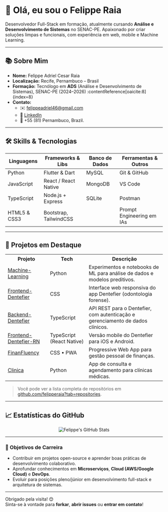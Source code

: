# 👋 Olá, eu sou o Felippe Raia

Desenvolvedor Full-Stack em formação, atualmente cursando **Análise e Desenvolvimento de Sistemas** no SENAC-PE. Apaixonado por criar soluções limpas e funcionais, com experiência em web, mobile e Machine Learning.

---

## 📚 Sobre Mim

- **Nome:** Felippe Adriel Cesar Raia  
- **Localização:** Recife, Pernambuco – Brasil  
- **Formação:** Tecnólogo em **ADS** (Análise e Desenvolvimento de Sistemas), SENAC-PE (2024–2026) :contentReference[oaicite:8]{index=8}  
- **Contato:**  
  - ✉️ felippeadriel46@gmail.com  
  - 🔗 [LinkedIn](https://www.linkedin.com/in/felippe-adriel-232527163/)  
  - 📱 +55 (81) Pernambuco, Brazil.

---

## 🛠️ Skills & Tecnologias

| Linguagens     | Frameworks & Libs        | Banco de Dados | Ferramentas & Outros        |
| -------------- | ------------------------ | -------------- | --------------------------- |
| Python         | Flutter & Dart           | MySQL          | Git & GitHub                |
| JavaScript     | React / React Native     | MongoDB        | VS Code                     |
| TypeScript     | Node.js + Express        | SQLite         | Postman                     |
| HTML5 & CSS3   | Bootstrap, TailwindCSS   |                | Prompt Engineering em IAs   |

---

## 🚀 Projetos em Destaque

<div align="center">
  <table>
    <tr>
      <th>Projeto</th>
      <th>Tech</th>
      <th>Descrição</th>
    </tr>
    <tr>
      <td><a href="https://github.com/felipperaia/Machine-Learning">Machine-Learning</a></td>
      <td>Python</td>
      <td>Experimentos e notebooks de ML para análise de dados e modelos preditivos.</td>
    </tr><!-- :contentReference[oaicite:1]{index=1} -->
    <tr>
      <td><a href="https://github.com/felipperaia/Frontend-Dentefier">Frontend-Dentefier</a></td>
      <td>CSS</td>
      <td>Interface web responsiva do app Dentefier (odontologia forense).</td>
    </tr><!-- :contentReference[oaicite:2]{index=2} -->
    <tr>
      <td><a href="https://github.com/felipperaia/Backend-Dentefier">Backend-Dentefier</a></td>
      <td>TypeScript</td>
      <td>API REST para o Dentefier, com autenticação e gerenciamento de dados clínicos.</td>
    </tr><!-- :contentReference[oaicite:3]{index=3} -->
    <tr>
      <td><a href="https://github.com/felipperaia/Frontend-Dentefier-RN">Frontend-Dentefier-RN</a></td>
      <td>TypeScript (React Native)</td>
      <td>Versão mobile do Dentefier para iOS e Android.</td>
    </tr><!-- :contentReference[oaicite:4]{index=4} -->
    <tr>
      <td><a href="https://github.com/felipperaia/FinanFluency">FinanFluency</a></td>
      <td>CSS • PWA</td>
      <td>Progressive Web App para gestão pessoal de finanças.</td>
    </tr><!-- :contentReference[oaicite:5]{index=5} -->
    <tr>
      <td><a href="https://github.com/felipperaia/Clinica">Clinica</a></td>
      <td>Python</td>
      <td>App de consulta e agendamento para clínicas médicas.</td>
    </tr><!-- :contentReference[oaicite:6]{index=6} -->
  </table>
</div>

> Você pode ver a lista completa de repositórios em [github.com/felipperaia?tab=repositories](https://github.com/felipperaia?tab=repositories).

---

## 📈 Estatísticas do GitHub

<div align="center">
  <!-- Insira seu GitHub Readme Stats se desejar gerar um card de estatísticas -->
  <img src="https://github-readme-stats.vercel.app/api?username=felipperaia&show_icons=true&theme=tokyonight" alt="Felippe's GitHub Stats" />
</div>

---

### 🎯 Objetivos de Carreira

- Contribuir em projetos open-source e aprender boas práticas de desenvolvimento colaborativo.  
- Aprofundar conhecimentos em **Microserviços**, **Cloud (AWS/Google Cloud)** e **DevOps**.  
- Evoluir para posições pleno/júnior em desenvolvimento full-stack e arquitetura de sistemas.

---

Obrigado pela visita! 😊  
Sinta-se à vontade para **forkar**, **abrir issues** ou **entrar em contato**!  
